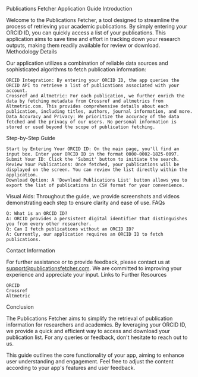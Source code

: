 Publications Fetcher Application Guide
Introduction

Welcome to the Publications Fetcher, a tool designed to streamline the process of retrieving your academic publications. By simply entering your ORCID ID, you can quickly access a list of your publications. This application aims to save time and effort in tracking down your research outputs, making them readily available for review or download.
Methodology Details

Our application utilizes a combination of reliable data sources and sophisticated algorithms to fetch publication information:

    ORCID Integration: By entering your ORCID ID, the app queries the ORCID API to retrieve a list of publications associated with your account.
    Crossref and Altmetric: For each publication, we further enrich the data by fetching metadata from Crossref and altmetrics from Altmetric.com. This provides comprehensive details about each publication, including titles, authors, journal information, and more.
    Data Accuracy and Privacy: We prioritize the accuracy of the data fetched and the privacy of our users. No personal information is stored or used beyond the scope of publication fetching.

Step-by-Step Guide

    Start by Entering Your ORCID ID: On the main page, you'll find an input box. Enter your ORCID ID in the format 0000-0002-1825-0097.
    Submit Your ID: Click the 'Submit' button to initiate the search.
    Review Your Publications: Once fetched, your publications will be displayed on the screen. You can review the list directly within the application.
    Download Option: A 'Download Publications List' button allows you to export the list of publications in CSV format for your convenience.

Visual Aids: Throughout the guide, we provide screenshots and videos demonstrating each step to ensure clarity and ease of use.
FAQs

    Q: What is an ORCID ID?
    A: ORCID provides a persistent digital identifier that distinguishes you from every other researcher.
    Q: Can I fetch publications without an ORCID ID?
    A: Currently, our application requires an ORCID ID to fetch publications.

Contact Information

For further assistance or to provide feedback, please contact us at support@publicationsfetcher.com. We are committed to improving your experience and appreciate your input.
Links to Further Resources

    ORCID
    Crossref
    Altmetric

Conclusion

The Publications Fetcher aims to simplify the retrieval of publication information for researchers and academics. By leveraging your ORCID ID, we provide a quick and efficient way to access and download your publication list. For any queries or feedback, don't hesitate to reach out to us.

This guide outlines the core functionality of your app, aiming to enhance user understanding and engagement. Feel free to adjust the content according to your app's features and user feedback.